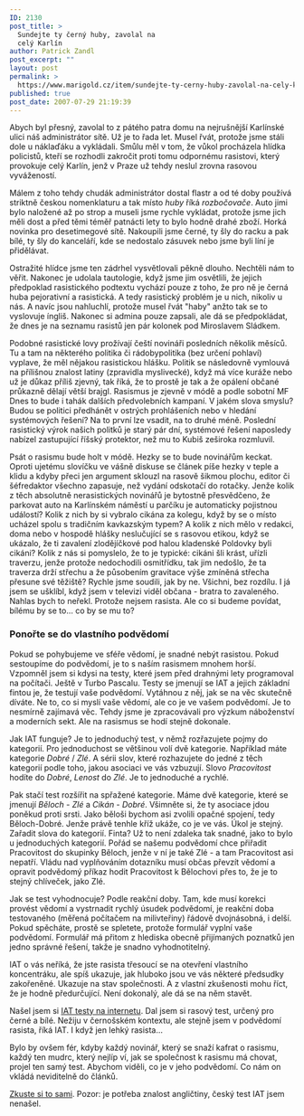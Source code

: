 ```yaml
---
ID: 2130
post_title: >
  Sundejte ty černý huby, zavolal na
  celý Karlín
author: Patrick Zandl
post_excerpt: ""
layout: post
permalink: >
  https://www.marigold.cz/item/sundejte-ty-cerny-huby-zavolal-na-cely-karlin
published: true
post_date: 2007-07-29 21:19:39
---
```

Abych byl přesný, zavolal to z pátého patra domu na nejrušnější Karlínské ulici náš administrátor sítě. Už je to řada let. Musel řvát, protože jsme stáli dole u náklaďáku a vykládali. Smůlu měl v tom, že vůkol procházela hlídka policistů, kteří se rozhodli zakročit proti tomu odpornému rasistovi, který provokuje celý Karlín, jenž v Praze už tehdy neslul zrovna rasovou vyvážeností. 

Málem z toho tehdy chudák administrátor dostal flastr a od té doby používá striktně českou nomenklaturu a tak místo <em>huby</em> říká <em>rozbočovače</em>. Auto jimi bylo naložené až po strop a museli jsme rychle vykládat, protože jsme jich měli dost a před těmi téměř patnácti lety to bylo hodně drahé zboží. Horká novinka pro desetimegové sítě. Nakoupili jsme černé, ty šly do racku a pak bílé, ty šly do kanceláří, kde se nedostalo zásuvek nebo jsme byli líní je přidělávat. 

Ostražité hlídce jsme ten zádrhel vysvětlovali pěkně dlouho. Nechtěli nám to věřit. Nakonec je udolala tautologie, když jsme jim osvětlili, že jejich předpoklad rasistického podtextu vychází pouze z toho, že pro ně je černá huba pejorativní a rasistická. A tedy rasistický problém je u nich, nikoliv u nás. A navíc jsou nahluchlí, protože musel řvát "haby" anžto tak se to vyslovuje íngliš. Nakonec si admina pouze zapsali, ale dá se předpokládat, že dnes je na seznamu rasistů jen pár kolonek pod Miroslavem Sládkem. 

Podobné rasistické lovy prožívají čeští novináři posledních několik měsíců. Tu a tam na některého politika či rádobypolitika (bez určení pohlaví) vyplave, že měl nějakou rasistickou hlášku. Politik se následovně vymlouvá na přílišnou znalost latiny (zpravidla myslivecké), když má více kuráže nebo už je důkaz příliš zjevný, tak říká, že to prostě je tak a že opálení občané průkazně dělají větší brajgl. Rasismus je zjevně v módě a podle sobotní MF Dnes to bude i tahák dalších předvolebních kampaní. V jakém slova smyslu? Budou se politici předhánět v ostrých prohlášeních nebo v hledání systémových řešení? Na to první lze vsadit, na to druhé méně. Poslední rasistický výrok našich politků je starý pár dní, systémové řešení naposledy nabízel zastupující říšský protektor, než mu to Kubiš zeširoka rozmluvil. 
<!--more-->

Psát o rasismu bude holt v módě. Hezky se to bude novinářům keckat. Oproti ujetému slovíčku ve vášně diskuse se článek píše hezky v teple a klidu a kdyby přeci jen argument sklouzl na rasově šikmou plochu, editor či šéfredaktor všechno zapasuje, než vydání odskotačí do rotačky. Jenže kolik z těch absolutně nerasistických novinářů je bytostně přesvědčeno, že parkovat auto na Karlínském náměstí u parčíku je automaticky pojistnou událostí? Kolik z nich by si vybralo cikána za kolegu, když by se o místo ucházel spolu s tradičním kavkazským typem? A kolik z nich mělo v redakci, doma nebo v hospodě hlášky neslučující se s rasovou etikou, když se ukázalo, že ti zavalení zlodějíčkové pod halou kladenské Poldovky byli cikáni? Kolik z nás si pomyslelo, že to je typické: cikáni šli krást, uřízli traverzu, jenže protože nedochodili osmitřídku, tak jim nedošlo, že ta traverza drží střechu a že působením gravitace výše zmíněná střecha přesune své těžiště? Rychle jsme soudili, jak by ne. Všichni, bez rozdílu. I já jsem se ušklíbl, když jsem v televizi viděl občana - bratra to zavaleného. Nahlas bych to neřekl. Protože nejsem rasista. Ale co si budeme povídat, bílému by se to... co by se mu to? 

<h3>Ponořte se do vlastního podvědomí</h3>

Pokud se pohybujeme ve sféře vědomí, je snadné nebýt rasistou. Pokud sestoupíme do podvědomí, je to s naším rasismem mnohem horší. Vzpomněl jsem si kdysi na testy, které jsem před drahnými lety programoval na počítači. Ještě v Turbo Pascalu. Testy se jmenují se IAT a jejich základní fintou je, že testují vaše podvědomí. Vytáhnou z něj, jak se na věc skutečně díváte. Ne to, co si myslí vaše vědomí, ale co je ve vašem podvědomí. Je to nesmírně zajímavá věc. Tehdy jsme je zpracovávali pro výzkum náboženství a moderních sekt. Ale na rasismus se hodí stejně dokonale. 

Jak IAT funguje? Je to jednoduchý test, v němž rozřazujete pojmy do kategorií. Pro jednoduchost se většinou volí dvě kategorie. Například máte kategorie <em>Dobré</em> / <em>Zlé</em>. A sérii slov, které rozhazujete do jedné z těch kategorií podle toho, jakou asociaci ve vás vzbuzují. Slovo <em>Pracovitost</em> hodíte do <em>Dobré</em>, <em>Lenost </em>do <em>Zlé</em>. Je to jednoduché a rychlé. 

Pak stačí test rozšířit na spřažené kategorie. Máme dvě kategorie, které se jmenují <em>Běloch - Zlé</em> a <em>Cikán - Dobré</em>. Všimněte si, že ty asociace jdou poněkud proti srsti. Jako běloši bychom asi zvolili opačné spojení, tedy Běloch-Dobré. Jenže právě tenhle kříž ukáže, co je ve vás. Úkol je stejný. Zařadit slova do kategorií. Finta? Už to není zdaleka tak snadné, jako to bylo u jednoduchých kategorií. Pořád se našemu podvědomí chce přiřadit Pracovitost do skupinky Běloch, jenže v ní je také Zlé - a tam Pracovitost asi nepatří. Vládu nad vyplňováním dotazníku musí občas převzít vědomí a opravit podvědomý příkaz hodit Pracovitost k Bělochovi přes to, že je to stejný chlíveček, jako Zlé. 

Jak se test vyhodnocuje? Podle reakční doby. Tam, kde musí korekci provést vědomí a vystrnadit rychlý úsudek podvědomí, je reakční doba testovaného (měřená počítačem na milivteřiny) řádově dvojnásobná, i delší. Pokud spěcháte, prostě se spletete, protože formulář vyplní vaše podvědomí. Formulář má přitom z hlediska obecně přijímaných poznatků jen jedno správné řešení, takže je snadno vyhodnotitelný. 

IAT o vás neříká, že jste rasista třesoucí se na otevření vlastního koncentráku, ale spíš ukazuje, jak hluboko jsou ve vás některé předsudky zakořeněné. Ukazuje na stav společnosti. A z vlastní zkušenosti mohu říct, že je hodně předurčující. Není dokonalý, ale dá se na něm stavět. 

Našel jsem si <a href="https://implicit.harvard.edu/implicit/demo/selectatest.html">IAT testy na internetu</a>. Dal jsem si rasový test, určený pro černé a bílé. Nežiju v černošském kontextu, ale stejně jsem v podvědomí rasista, říká IAT. I když jen lehký rasista... 

Bylo by ovšem fér, kdyby každý novinář, který se snaží kafrat o rasismu, každý ten mudrc, který nejlíp ví, jak se společnost k rasismu má chovat, projel ten samý test. Abychom viděli, co je v jeho podvědomí. Co nám on vkládá neviditelně do článků. 

<a href="https://implicit.harvard.edu/implicit/demo/selectatest.html">Zkuste si to sami</a>. Pozor: je potřeba znalost angličtiny, český test IAT jsem nenašel.